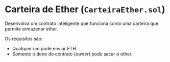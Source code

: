# Carteira de Ether (`CarteiraEther.sol`)

Desenvolva um contrato inteligente que funciona como uma carteira que permite armazenar ether.

Os requisitos são:

- Qualquer um pode enviar ETH.
- Somente o dono do contrato (_owner_) pode sacar o ether.